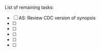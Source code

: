 List of remaining tasks:

- [ ] AS: Review CDC version of synopsis
- [ ] 
- [ ] 
- [ ] 
- [ ] 
- [ ] 
